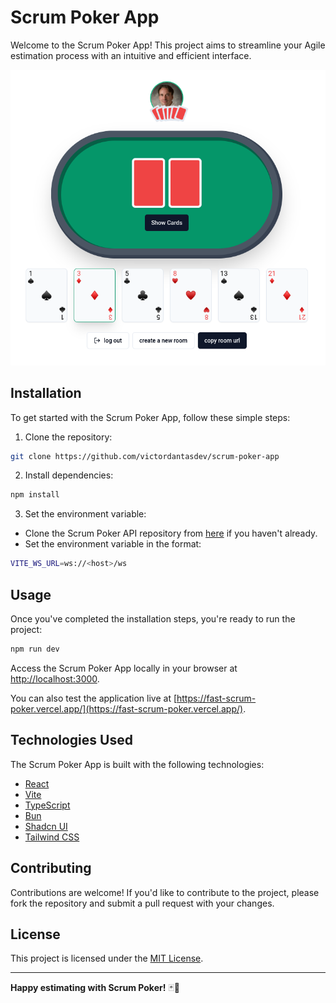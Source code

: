 # Scrum Poker App

Welcome to the Scrum Poker App! This project aims to streamline your Agile estimation process with an intuitive and efficient interface.

<img src="./public/project-screenshot.png">

## Installation

To get started with the Scrum Poker App, follow these simple steps:

1. Clone the repository:
```bash
git clone https://github.com/victordantasdev/scrum-poker-app
```

2. Install dependencies:
```bash
npm install
```

3. Set the environment variable:
- Clone the Scrum Poker API repository from [here](https://github.com/victordantasdev/scrum-poker-api) if you haven't already.
- Set the environment variable in the format:
```bash
VITE_WS_URL=ws://<host>/ws
```

## Usage

Once you've completed the installation steps, you're ready to run the project:

```bash
npm run dev
```

Access the Scrum Poker App locally in your browser at [http://localhost:3000](http://localhost:3000).

You can also test the application live at [https://fast-scrum-poker.vercel.app/](https://fast-scrum-poker.vercel.app/).

## Technologies Used
The Scrum Poker App is built with the following technologies:

- [React](https://react.dev/)
- [Vite](https://vitejs.dev/)
- [TypeScript](https://www.typescriptlang.org/)
- [Bun](https://bun.sh/)
- [Shadcn UI](https://ui.shadcn.com/)
- [Tailwind CSS](https://tailwindcss.com/)

## Contributing

Contributions are welcome! If you'd like to contribute to the project, please fork the repository and submit a pull request with your changes.

## License

This project is licensed under the [MIT License](LICENSE).

---

**Happy estimating with Scrum Poker!** 🃏🚀
